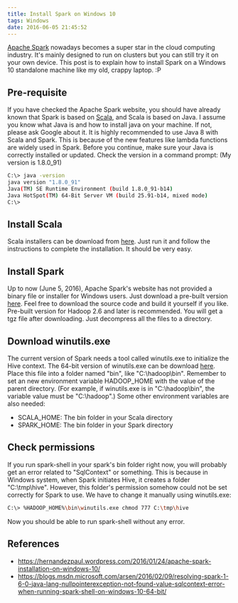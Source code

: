 ```yaml
---
title: Install Spark on Windows 10
tags: Windows
date: 2016-06-05 21:45:52
---
```


[Apache Spark](http://spark.apache.org/) nowadays becomes a super star in the cloud computing industry. It's mainly designed to run on clusters but you can still try it on your own device. This post is to explain how to install Spark on a Windows 10 standalone machine like my old, crappy laptop. :P

## Pre-requisite
If you have checked the Apache Spark website, you should have already known that Spark is based on [Scala](http://www.scala-lang.org/), and Scala is based on Java. I assume you know what Java is and how to install java on your machine. If not, please ask Google about it.
It is highly recommended to use Java 8 with Scala and Spark. This is because of the new features like lambda functions are widely used in Spark.
Before you continue, make sure your Java is correctly installed or updated. Check the version in a command prompt: (My version is 1.8.0_91)
``` bash
C:\> java -version
java version "1.8.0_91"
Java(TM) SE Runtime Environment (build 1.8.0_91-b14)
Java HotSpot(TM) 64-Bit Server VM (build 25.91-b14, mixed mode)
C:\>
```

## Install Scala
Scala installers can be download from [here](http://www.scala-lang.org/download/). Just run it and follow the instructions to complete the installation. It should be very easy.

## Install Spark
Up to now (June 5, 2016), Apache Spark's website has not provided a binary file or installer for Windows users. Just download a pre-built version [here](https://spark.apache.org/downloads.html). Feel free to download the source code and build it yourself if you like. Pre-built version for Hadoop 2.6 and later is recommended.
You will get a tgz file after downloading. Just decompress all the files to a directory.

## Download winutils.exe
The current version of Spark needs a tool called winutils.exe to initialize the Hive context. The 64-bit version of winutils.exe can be download [here](https://github.com/steveloughran/winutils/raw/master/hadoop-2.6.0/bin/winutils.exe). Place this file into a folder named "bin", like "C:\hadoop\bin\". Remember to set an new environment variable HADOOP_HOME with the value of the parent directory. (For example, if winutils.exe is in "C:\hadoop\bin\", the variable value must be "C:\hadoop".)
Some other environment variables are also needed:
* SCALA_HOME: The bin folder in your Scala directory
* SPARK_HOME: The bin folder in your Spark directory

## Check permissions
If you run spark-shell in your spark's bin folder right now, you will probably get an error related to "SqlContext" or something. This is because in Windows system, when Spark initiates Hive, it creates a folder "C:\tmp\hive". However, this folder's permission somehow could not be set correctly for Spark to use. We have to change it manually using winutils.exe:
``` bash
C:\> %HADOOP_HOME%\bin\winutils.exe chmod 777 C:\tmp\hive
```
Now you should be able to run spark-shell without any error.

## References
* https://hernandezpaul.wordpress.com/2016/01/24/apache-spark-installation-on-windows-10/
* https://blogs.msdn.microsoft.com/arsen/2016/02/09/resolving-spark-1-6-0-java-lang-nullpointerexception-not-found-value-sqlcontext-error-when-running-spark-shell-on-windows-10-64-bit/